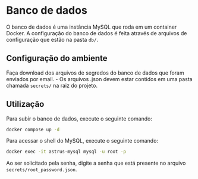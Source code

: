 # Banco de dados

O banco de dados é uma instância MySQL que roda em um container Docker. A configuração do banco de dados é feita através de arquivos de configuração que estão na pasta `db/`.

## Configuração do ambiente

Faça download dos arquivos de segredos do banco de dados que foram enviados por email.
    - Os arquivos .json devem estar contidos em uma pasta chamada `secrets/` na raiz do projeto.

## Utilização

Para subir o banco de dados, execute o seguinte comando:

```bash
docker compose up -d
```

Para acessar o shell do MySQL, execute o seguinte comando:

```bash
docker exec -it astrus-mysql mysql -u root -p
```

Ao ser solicitado pela senha, digite a senha que está presente no arquivo `secrets/root_password.json`.